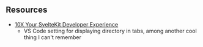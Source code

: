 ## Resources
- [10X Your SvelteKit Developer Experience](https://www.youtube.com/watch?v=13v50nLh67Q)
    - VS Code setting for displaying directory in tabs, among another cool thing I can't remember